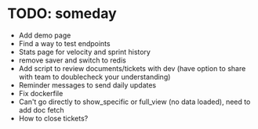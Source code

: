 # TODO: someday
- Add demo page
- Find a way to test endpoints
- Stats page for velocity and sprint history
- remove saver and switch to redis
- Add script to review documents/tickets with dev (have option to share with team to doublecheck your understanding)
- Reminder messages to send daily updates
- Fix dockerfile
- Can't go directly to show_specific or full_view (no data loaded), need to add doc fetch
- How to close tickets?